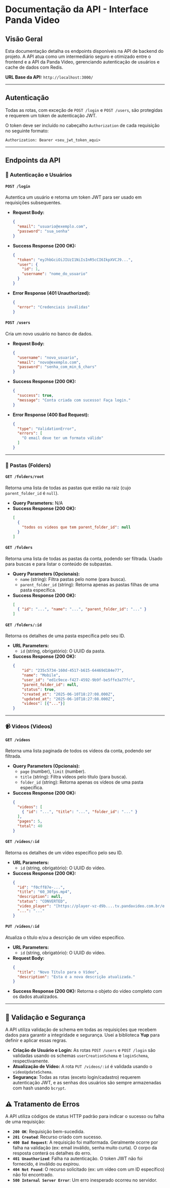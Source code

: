 # Documentação da API - Interface Panda Video

## Visão Geral

Esta documentação detalha os endpoints disponíveis na API de backend do projeto. A API atua como um intermediário seguro e otimizado entre o frontend e a API da Panda Video, gerenciando autenticação de usuários e cache de dados com Redis.

**URL Base da API:** `http://localhost:3000/`

---

## Autenticação

Todas as rotas, com exceção de `POST /login` e `POST /users`, são protegidas e requerem um token de autenticação JWT.

O token deve ser incluído no cabeçalho `Authorization` de cada requisição no seguinte formato:

`Authorization: Bearer <seu_jwt_token_aqui>`

---

## Endpoints da API

### 👤 Autenticação e Usuários

#### `POST /login`
Autentica um usuário e retorna um token JWT para ser usado em requisições subsequentes.

* **Request Body:**
    ```json
    {
      "email": "usuario@exemplo.com",
      "password": "sua_senha"
    }
    ```
* **Success Response (200 OK):**
    ```json
    {
      "token": "eyJhbGciOiJIUzI1NiIsInR5cCI6IkpXVCJ9...",
      "user": {
        "id": 1,
        "username": "nome_do_usuario"
      }
    }
    ```
* **Error Response (401 Unauthorized):**
    ```json
    {
      "error": "Credenciais inválidas"
    }
    ```

#### `POST /users`
Cria um novo usuário no banco de dados.

* **Request Body:**
    ```json
    {
      "username": "novo_usuario",
      "email": "novo@exemplo.com",
      "password": "senha_com_min_6_chars"
    }
    ```
* **Success Response (200 OK):**
    ```json
    {
      "success": true,
      "message": "Conta criada com sucesso! Faça login."
    }
    ```
* **Error Response (400 Bad Request):**
    ```json
    {
      "type": "ValidationError",
      "errors": [
        "O email deve ter um formato válido"
      ]
    }
    ```

---

### 📁 Pastas (Folders)

#### `GET /folders/root`
Retorna uma lista de todas as pastas que estão na raiz (cujo `parent_folder_id` é `null`).

* **Query Parameters:** N/A
* **Success Response (200 OK):**
    ```json
    [
      {
        "todos os videos que tem parent_folder_id": null
      }
    ]
    ```

#### `GET /folders`
Retorna uma lista de todas as pastas da conta, podendo ser filtrada. Usado para buscas e para listar o conteúdo de subpastas.

* **Query Parameters (Opcionais):**
    * `name` (string): Filtra pastas pelo nome (para busca).
    * `parent_folder_id` (string): Retorna apenas as pastas filhas de uma pasta específica.
* **Success Response (200 OK):**
    ```json
    [
      { "id": "...", "name": "...", "parent_folder_id": "..." }
    ]
    ```

#### `GET /folders/:id`
Retorna os detalhes de uma pasta específica pelo seu ID.

* **URL Parameters:**
    * `id` (string, obrigatório): O UUID da pasta.
* **Success Response (200 OK):**
    ```json
    {
        "id": "235c5734-160d-4517-b615-64469d184e77",
        "name": "Mobile",
        "user_id": "ed1c9ece-f427-4592-9b9f-be5ffe3a77fc",
        "parent_folder_id": null,
        "status": true,
        "created_at": "2025-06-10T18:27:08.000Z",
        "updated_at": "2025-06-10T18:27:08.000Z",
        "videos": [{"..."}]
    }
    ```

---

### 📹 Vídeos (Videos)

#### `GET /videos`
Retorna uma lista paginada de todos os vídeos da conta, podendo ser filtrada.

* **Query Parameters (Opcionais):**
    * `page` (number), `limit` (number).
    * `title` (string): Filtra vídeos pelo título (para busca).
    * `folder_id` (string): Retorna apenas os vídeos de uma pasta específica.
* **Success Response (200 OK):**
    ```json
    {
      "videos": [
        { "id": "...", "title": "...", "folder_id": "..." }
      ],
      "pages": 5,
      "total": 40
    }
    ```

#### `GET /videos/:id`
Retorna os detalhes de um vídeo específico pelo seu ID.

* **URL Parameters:**
    * `id` (string, obrigatório): O UUID do vídeo.
* **Success Response (200 OK):**
    ```json
    {
      "id": "f0cff87e-...",
      "title": "60_30fps.mp4",
      "description": null,
      "status": "CONVERTED",
      "video_player": "[https://player-vz-d9b....tv.pandavideo.com.br/embed/?v=](https://player-vz-d9b....tv.pandavideo.com.br/embed/?v=)...",
      "...": "..."
    }
    ```

#### `PUT /videos/:id`
Atualiza o título e/ou a descrição de um vídeo específico.

* **URL Parameters:**
    * `id` (string, obrigatório): O UUID do vídeo.
* **Request Body:**
    ```json
    {
      "title": "Novo Título para o Vídeo",
      "description": "Esta é a nova descrição atualizada."
    }
    ```
* **Success Response (200 OK):** Retorna o objeto do vídeo completo com os dados atualizados.

---

## 🔐 Validação e Segurança

A API utiliza validação de schema em todas as requisições que recebem dados para garantir a integridade e segurança. Usei a biblioteca **Yup** para definir e aplicar essas regras.

* **Criação de Usuário e Login:** As rotas `POST /users` e `POST /login` são validadas usando os schemas `userCreationSchema` e `loginSchema`, respectivamente.
* **Atualização de Vídeo:** A rota `PUT /videos/:id` é validada usando o `videoUpdateSchema`.
* **Segurança:** Todas as rotas (exceto login/cadastro) requerem autenticação JWT, e as senhas dos usuários são sempre armazenadas com hash usando `bcrypt`.


## ⚠️ Tratamento de Erros

A API utiliza códigos de status HTTP padrão para indicar o sucesso ou falha de uma requisição:

* **`200 OK`**: Requisição bem-sucedida.
* **`201 Created`**: Recurso criado com sucesso.
* **`400 Bad Request`**: A requisição foi malformada. Geralmente ocorre por falha na validação (ex: email inválido, senha muito curta). O corpo da resposta conterá os detalhes do erro.
* **`401 Unauthorized`**: Falha na autenticação. O token JWT não foi fornecido, é inválido ou expirou.
* **`404 Not Found`**: O recurso solicitado (ex: um vídeo com um ID específico) não foi encontrado.
* **`500 Internal Server Error`**: Um erro inesperado ocorreu no servidor.
